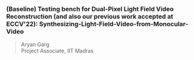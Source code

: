 ### (Baseline) Testing bench for Dual-Pixel Light Field Video Reconstruction (and also our previous work accepted at ECCV'22): Synthesizing-Light-Field-Video-from-Monocular-Video

> Aryan Garg   
> Project Associate, IIT Madras
